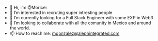 - 👋 Hi, I’m @Moricei
- 👀 I’m interested in recruting super intresting people
- 🌱 I’m currently looking for a Full Stack Engineer with some EXP in Web3
- 💞️ I’m looking to collaborate with all the comunity in Mexico and around the world.
- 📫 How to reach me: mgonzalez@alephintegrated.com

<!---
Moricei/Moricei is a ✨ special ✨ repository because its `README.md` (this file) appears on your GitHub profile.
You can click the Preview link to take a look at your changes.
--->
